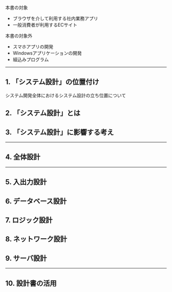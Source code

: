 

本書の対象
- ブラウザを介して利用する社内業務アプリ
- 一般消費者が利用するECサイト

本書の対象外
- スマホアプリの開発
- Windowsアプリケーションの開発
- 組込みプログラム

---

## 1. 「システム設計」の位置付け

システム開発全体におけるシステム設計の立ち位置について


## 2. 「システム設計」とは

## 3. 「システム設計」に影響する考え


--- 

## 4. 全体設計

---

## 5. 入出力設計


## 6. データベース設計

## 7. ロジック設計

## 8. ネットワーク設計

## 9. サーバ設計

---

## 10. 設計書の活用




